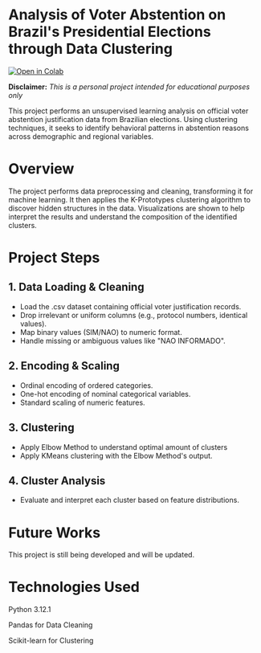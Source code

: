 # **Analysis of Voter Abstention on Brazil's Presidential Elections through Data Clustering**

[![Open in Colab](https://colab.research.google.com/assets/colab-badge.svg)](https://colab.research.google.com/github/heitornolla/voter-absention-clustering/blob/main/jupyter-notebook/notebook.ipynb)

**Disclaimer:** _This is a personal project intended for educational purposes only_

This project performs an unsupervised learning analysis on official voter abstention justification data from Brazilian elections. Using clustering techniques, it seeks to identify behavioral patterns in abstention reasons across demographic and regional variables.

# Overview

The project performs data preprocessing and cleaning, transforming it for machine learning. It then applies the K-Prototypes clustering algorithm to discover hidden structures in the data. Visualizations are shown to help interpret the results and understand the composition of the identified clusters.

# Project Steps

## 1. **Data Loading & Cleaning**
   - Load the .csv dataset containing official voter justification records.
   - Drop irrelevant or uniform columns (e.g., protocol numbers, identical values).
   - Map binary values (SIM/NAO) to numeric format.
   - Handle missing or ambiguous values like "NAO INFORMADO".
   
## 2. **Encoding & Scaling**
   - Ordinal encoding of ordered categories.
   - One-hot encoding of nominal categorical variables.
   - Standard scaling of numeric features.

## 3. **Clustering**
   - Apply Elbow Method to understand optimal amount of clusters
   - Apply KMeans clustering with the Elbow Method's output.

## 4. **Cluster Analysis**
   - Evaluate and interpret each cluster based on feature distributions.


# **Future Works**

This project is still being developed and will be updated.

# **Technologies Used**

Python 3.12.1

Pandas for Data Cleaning

Scikit-learn for Clustering

